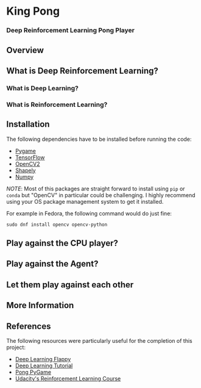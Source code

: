 # King Pong
### Deep Reinforcement Learning Pong Player


## Overview

## What is Deep Reinforcement Learning?
### What is Deep Learning?
### What is Reinforcement Learning?

## Installation
The following dependencies have to be installed before running the code:

- [Pygame](http://www.pygame.org/wiki/GettingStarted)
- [TensorFlow](https://www.tensorflow.org/versions/r0.9/get_started/os_setup.html#download-and-setup)
- [OpenCV2](http://opencv.org/)
- [Shapely](https://pypi.python.org/pypi/Shapely)
- [Numpy](http://www.scipy.org/scipylib/download.html)

*NOTE*: Most of this packages are straight forward to install using `pip` or `conda` but "OpenCV" in particular could be challenging. I highly recommend using your OS package management system to get it installed.

For example in Fedora, the following command would do just fine:

```
sudo dnf install opencv opencv-python
```

## Play against the CPU player?

## Play against the Agent?

## Let them play against each other

## More Information

## References
The following resources were particularly useful for the completion of this project:

- [Deep Learning Flappy](https://github.com/yenchenlin/DeepLearningFlappyBird)
- [Deep Learning Tutorial](https://www.nervanasys.com/demystifying-deep-reinforcement-learning/)
- [Pong PyGame](https://www.youtube.com/watch?v=x_tPvtyB1fY)
- [Udacity's Reinforcement Learning Course](https://www.udacity.com/course/reinforcement-learning--ud600)